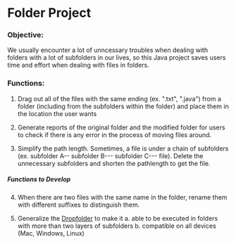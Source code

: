 # Folder Project

### Objective: 
We usually encounter a lot of unncessary troubles when dealing with folders with a lot of subfolders in our lives, so this Java project saves users time and effort when dealing with files in folders. 

### Functions: 

1. Drag out all of the files with the same ending (ex. ".txt", ".java") from a folder (including from the subfolders within the folder) and place them in the location the user wants

2. Generate reports of the original folder and the modified folder for users to check if there is any error in the process of moving files around. 

3. Simplify the path length. Sometimes, a file is under a chain of subfolders (ex. subfolder A-- subfolder B--- subfolder C--- file). Delete the unnecessary subfolders and shorten the pathlength to get the file. 

##### Functions to Develop 

4. When there are two files with the same name in the folder, rename them with different suffixes to distinguish them. 

5. Generalize the [Dropfolder](https://github.com/yxie21/library/blob/master/DropFolder.java) to make it
    a. able to be executed in folders with more than two layers of subfolders
    b. compatible on all devices (Mac, Windows, Linux)

